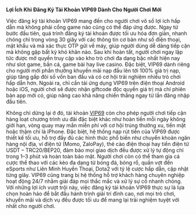 **Lợi Ích Khi Đăng Ký Tài Khoản VIP69 Dành Cho Người Chơi Mới**

Việc đăng ký tài khoản VIP69 mang đến cho người chơi vô số lợi ích hấp dẫn mà không phải cổng game nào cũng có thể đáp ứng được. Ngay từ bước đầu tiên, quá trình đăng ký tài khoản được tối ưu hóa đơn giản, nhanh chóng chỉ trong vòng 30 giây với các thông tin cơ bản như số điện thoại, mật khẩu và mã xác thực OTP gửi về máy, giúp người dùng dễ dàng tiếp cận mà không gặp bất kỳ khó khăn nào. Sau khi hoàn tất, người chơi ngay lập tức được mở quyền truy cập vào kho trò chơi đa dạng bậc nhất hiện nay như slot game, bắn cá, game bài hay live casino. Đặc biệt, VIP69 dành riêng cho người mới phần thưởng khuyến mãi nạp đầu lên tới 100% giá trị nạp, giúp tăng gấp đôi số vốn ban đầu và có cơ hội trải nghiệm nhiều trò chơi hấp dẫn hơn. Ngoài ra, chỉ cần tải ứng dụng VIP69 trên điện thoại Android hoặc iOS, người chơi sẽ được nhận giftcode độc quyền giá trị mà chỉ phiên bản app mới có, giúp nâng cao khả năng chiến thắng ngay từ lần đăng nhập đầu tiên.

Không chỉ dừng lại ở đó, tài khoản <a href="https://vip69-vn.com">VIP69</a> còn cho phép người chơi tiếp cận hàng loạt chương trình ưu đãi đặc biệt khác như hoàn tiền mỗi ngày không giới hạn, vòng quay may mắn miễn phí với cơ hội trúng thưởng xu, tiền mặt hoặc thậm chí là iPhone. Đặc biệt, hệ thống nạp rút tiền của VIP69 được thiết kế tối ưu, hỗ trợ đầy đủ các hình thức phổ biến như chuyển khoản ngân hàng nội địa, ví điện tử (Momo, ZaloPay), thẻ cào điện thoại hay tiền điện tử USDT – TRC20/BEP20, đảm bảo mọi giao dịch đều được xử lý tự động chỉ trong 1–3 phút và hoàn toàn bảo mật. Người chơi còn có thể tham gia cá cược thể thao với các kèo đa dạng từ bóng đá, bóng rổ, quần vợt đến eSports như Liên Minh Huyền Thoại, Dota2 với tỷ lệ cược hấp dẫn, cập nhật từng giây. VIP69 cũng trang bị hệ thống hỗ trợ khách hàng chuyên nghiệp hoạt động 24/7 nhằm giải đáp mọi thắc mắc và xử lý sự cố nhanh chóng. Với những lợi ích vượt trội này, việc đăng ký tài khoản VIP69 thực sự là lựa chọn hoàn hảo để bắt đầu hành trình giải trí đỉnh cao, nơi mọi trò chơi, khuyến mãi và dịch vụ đều được tối ưu để mang lại trải nghiệm tuyệt vời nhất cho người chơi.
